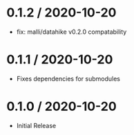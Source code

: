 
0.1.2 / 2020-10-20
==================

  * fix: malli/datahike v0.2.0 compatability

0.1.1 / 2020-10-20
==================

  * Fixes dependencies for submodules



0.1.0 / 2020-10-20
==================

  * Initial Release
